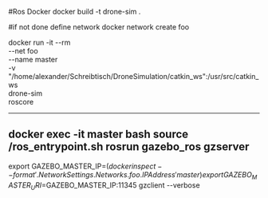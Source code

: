 #Ros Docker
docker build -t drone-sim .


#if not done define network
docker network create foo


docker run -it --rm \
    --net foo \
    --name master \
    -v "/home/alexander/Schreibtisch/DroneSimulation/catkin_ws":/usr/src/catkin_ws \
    drone-sim \
    roscore

------
docker exec -it master bash
source /ros_entrypoint.sh
rosrun gazebo_ros gzserver
------


export GAZEBO_MASTER_IP=$(docker inspect --format '{{ .NetworkSettings.Networks.foo.IPAddress }}' master)
export GAZEBO_MASTER_URI=$GAZEBO_MASTER_IP:11345
gzclient --verbose

